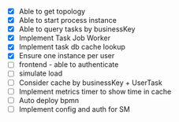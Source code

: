 - [x] Able to get topology
- [x] Able to start process instance
- [x] Able to query tasks by businessKey
- [x] Implement Task Job Worker
- [x] Implement task db cache lookup
- [x] Ensure one instance per user
- [ ] frontend - able to authenticate
- [ ] simulate load
- [ ] Consider cache by businessKey + UserTask
- [ ] Implement metrics timer to show time in cache
- [ ] Auto deploy bpmn
- [ ] Implement config and auth for SM